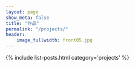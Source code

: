 ```yaml
---
layout: page
show_meta: false
title: "作品"
permalink: "/projects/"
header:
    image_fullwidth: front05.jpg
---
```

{% include list-posts.html category='projects' %}
